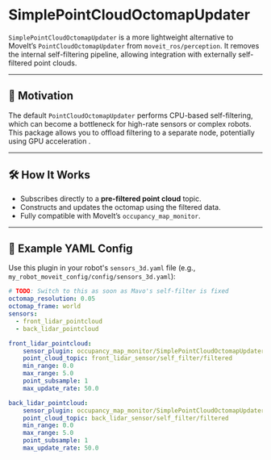 # SimplePointCloudOctomapUpdater

`SimplePointCloudOctomapUpdater` is a more lightweight alternative to MoveIt’s `PointCloudOctomapUpdater` from
`moveit_ros/perception`. It removes the internal self-filtering pipeline, allowing integration with externally
self-filtered point clouds.

---

## 🚀 Motivation

The default `PointCloudOctomapUpdater` performs CPU-based self-filtering, which can become a bottleneck for high-rate
sensors or complex robots. This package allows you to offload filtering to a separate node, potentially using GPU
acceleration .

---

## 🛠️ How It Works

- Subscribes directly to a **pre-filtered point cloud** topic.
- Constructs and updates the octomap using the filtered data.
- Fully compatible with MoveIt’s `occupancy_map_monitor`.


---

## 🧪 Example YAML Config

Use this plugin in your robot's `sensors_3d.yaml` file (e.g., `my_robot_moveit_config/config/sensors_3d.yaml`):

```yaml
# TODO: Switch to this as soon as Mavo's self-filter is fixed
octomap_resolution: 0.05
octomap_frame: world
sensors:
  - front_lidar_pointcloud
  - back_lidar_pointcloud

front_lidar_pointcloud:
    sensor_plugin: occupancy_map_monitor/SimplePointCloudOctomapUpdater
    point_cloud_topic: front_lidar_sensor/self_filter/filtered
    min_range: 0.0
    max_range: 5.0
    point_subsample: 1
    max_update_rate: 50.0

back_lidar_pointcloud:
    sensor_plugin: occupancy_map_monitor/SimplePointCloudOctomapUpdater
    point_cloud_topic: back_lidar_sensor/self_filter/filtered
    min_range: 0.0
    max_range: 5.0
    point_subsample: 1
    max_update_rate: 50.0
